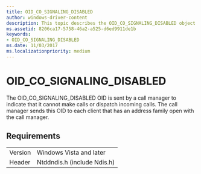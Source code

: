```yaml
---
title: OID_CO_SIGNALING_DISABLED
author: windows-driver-content
description: This topic describes the OID_CO_SIGNALING_DISABLED object identifier (OID).
ms.assetid: 8206ca17-5758-46a2-a525-d6ed9911de1b
keywords:
- OID_CO_SIGNALING_DISABLED
ms.date: 11/03/2017
ms.localizationpriority: medium
---
```


# OID_CO_SIGNALING_DISABLED

The OID_CO_SIGNALING_DISABLED OID is sent by a call manager to indicate that it cannot make calls or dispatch incoming calls. The call manager sends this OID to each client that has an address family open with the call manager.

## Requirements

| | |
| --- | --- |
| Version | Windows Vista and later |
| Header | Ntddndis.h (include Ndis.h) |

